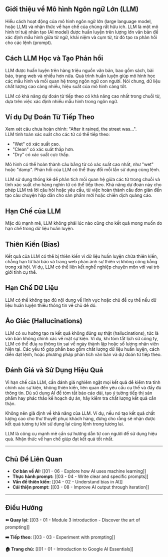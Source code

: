 ## Giới thiệu về Mô hình Ngôn ngữ Lớn (LLM)

Hiểu cách hoạt động của mô hình ngôn ngữ lớn (large language model, hoặc LLM) và nhận thức về hạn chế của chúng rất hữu ích. LLM là một mô hình trí tuệ nhân tạo (AI model) được huấn luyện trên lượng lớn văn bản để xác định mẫu hình giữa từ ngữ, khái niệm và cụm từ, từ đó tạo ra phản hồi cho các lệnh (prompt).

## Cách LLM Học và Tạo Phản hồi

LLM được huấn luyện trên hàng triệu nguồn văn bản, bao gồm sách, bài báo, trang web và nhiều hơn nữa. Quá trình huấn luyện giúp mô hình học các mẫu hình và mối quan hệ trong ngôn ngữ con người. Nói chung, dữ liệu chất lượng cao càng nhiều, hiệu suất của mô hình càng tốt.

LLM có khả năng dự đoán từ tiếp theo có khả năng cao nhất trong chuỗi từ, dựa trên việc xác định nhiều mẫu hình trong ngôn ngữ.

## Ví dụ Dự Đoán Từ Tiếp Theo

Xem xét câu chưa hoàn chỉnh: "After it rained, the street was...".  
LLM tính toán xác suất cho các từ có thể tiếp theo:

- "Wet" có xác suất cao.
- "Clean" có xác suất thấp hơn.
- "Dry" có xác suất cực thấp.

Mô hình có thể hoàn thành câu bằng từ có xác suất cao nhất, như "wet" hoặc "damp". Phản hồi của LLM có thể thay đổi mỗi lần sử dụng cùng lệnh.

LLM sử dụng thống kê để phân tích mối quan hệ giữa các từ trong chuỗi và tính xác suất cho hàng nghìn từ có thể tiếp theo. Khả năng dự đoán này cho phép LLM trả lời câu hỏi hoặc yêu cầu, từ việc hoàn thành câu đơn giản đến tạo câu chuyện hấp dẫn cho sản phẩm mới hoặc chiến dịch quảng cáo.

## Hạn Chế của LLM

Mặc dù mạnh mẽ, LLM không phải lúc nào cũng cho kết quả mong muốn do hạn chế trong dữ liệu huấn luyện.

## Thiên Kiến (Bias)

Kết quả của LLM có thể bị thiên kiến vì dữ liệu huấn luyện chứa thiên kiến, chẳng hạn từ bài báo và trang web phản ánh sự thiên vị không công bằng trong xã hội. Ví dụ, LLM có thể liên kết nghề nghiệp chuyên môn với vai trò giới tính cụ thể.

## Hạn Chế Dữ Liệu

LLM có thể không tạo đủ nội dung về lĩnh vực hoặc chủ đề cụ thể nếu dữ liệu huấn luyện thiếu thông tin về chủ đề đó.

## Ảo Giác (Hallucinations)

LLM có xu hướng tạo ra kết quả không đúng sự thật (hallucinations), tức là văn bản không chính xác về mặt sự kiện. Ví dụ, khi tóm tắt lịch sử công ty, LLM có thể đưa ra thông tin sai về ngày thành lập hoặc số lượng nhân viên hiện tại. Các yếu tố góp phần bao gồm chất lượng dữ liệu huấn luyện, cách diễn đạt lệnh, hoặc phương pháp phân tích văn bản và dự đoán từ tiếp theo.

## Đánh Giá và Sử Dụng Hiệu Quả

Vì hạn chế của LLM, cần đánh giá nghiêm ngặt mọi kết quả để kiểm tra tính chính xác sự kiện, không thiên kiến, liên quan đến yêu cầu cụ thể và đầy đủ thông tin. Dù sử dụng AI để tóm tắt báo cáo dài, tạo ý tưởng tiếp thị sản phẩm hay phác thảo kế hoạch dự án, hãy kiểm tra chất lượng kết quả cẩn thận.

Không nên giả định về khả năng của LLM. Ví dụ, nếu nó tạo kết quả chất lượng cao cho thư thuyết phục khách hàng, đừng cho rằng sẽ nhận được kết quả tương tự khi sử dụng lại cùng lệnh trong tương lai.

LLM là công cụ mạnh mẽ cần sự hướng dẫn từ con người để sử dụng hiệu quả. Nhận thức về hạn chế giúp đạt kết quả tốt nhất.

---

## Chủ Đề Liên Quan

- **Cơ bản về AI:** [[01 - 06 - Explore how AI uses machine learning]]
- **Thực hành prompt:** [[03 - 04 - Write clear and specific prompts]]
- **Vấn đề thiên kiến:** [[04 - 02 - Understand bias in AI]]
- **Cải thiện prompt:** [[03 - 08 - Improve AI output through iteration]]

---

## Điều Hướng

**⬅️ Quay lại:** [[03 - 01 - Module 3 introduction - Discover the art of prompting]]

**➡️ Tiếp theo:** [[03 - 03 - Experiment with prompting]]

**🏠 Trang chủ:** [[01 - 01 - Introduction to Google AI Essentials]]
